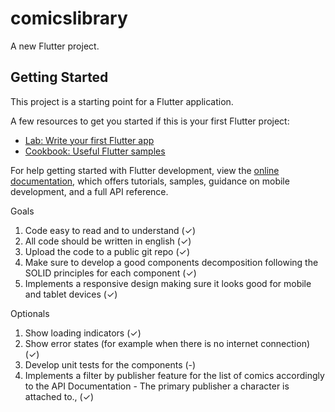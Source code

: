 # comicslibrary

A new Flutter project.

## Getting Started

This project is a starting point for a Flutter application.

A few resources to get you started if this is your first Flutter project:

- [Lab: Write your first Flutter app](https://docs.flutter.dev/get-started/codelab)
- [Cookbook: Useful Flutter samples](https://docs.flutter.dev/cookbook)

For help getting started with Flutter development, view the
[online documentation](https://docs.flutter.dev/), which offers tutorials,
samples, guidance on mobile development, and a full API reference.




Goals
1. Code easy to read and to understand (✓)
2. All code should be written in english (✓)
3. Upload the code to a public git repo (✓)
4. Make sure to develop a good components decomposition following the SOLID principles 
for each component (✓)
5. Implements a responsive design making sure it looks good for mobile and tablet devices (✓)

Optionals
1. Show loading indicators (✓)
2. Show error states (for example when there is no internet connection) (✓)
3. Develop unit tests for the components (-)
4. Implements a filter by publisher feature for the list of comics accordingly to the API
Documentation - The primary publisher a character is attached to., (✓)


